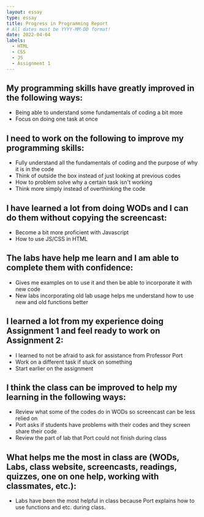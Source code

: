 ```yaml
---
layout: essay
type: essay
title: Progress in Programming Report
# All dates must be YYYY-MM-DD format!
date: 2022-04-04
labels:
  - HTML
  - CSS
  - JS
  - Assignment 1
---
```


## My programming skills have greatly improved in the following ways:
- Being able to understand some fundamentals of coding a bit more
- Focus on doing one task at once

## I need to work on the following to improve my programming skills:
- Fully understand all the fundamentals of coding and the purpose of why it is in the code
- Think of outside the box instead of just looking at previous codes
- How to problem solve why a certain task isn't working
- Think more simply instead of overthinking the code

## I have learned a lot from doing WODs and I can do them without copying the screencast:
- Become a bit more proficient with Javascript
- How to use JS/CSS in HTML

## The labs have help me learn and I am able to complete them with confidence:
- Gives me examples on to use it and then be able to incorporate it with new code
- New labs incorporating old lab usage helps me understand how to use new and old functions better

## I learned a lot from my experience doing Assignment 1 and feel ready to work on Assignment 2:
- I learned to not be afraid to ask for assistance from Professor Port
- Work on a different task if stuck on something
- Start earlier on the assignment

## I think the class can be improved to help my learning in the following ways:
- Review what some of the codes do in WODs so screencast can be less relied on
- Port asks if students have problems with their codes and they screen share their code
- Review the part of lab that Port could not finish during class

## What helps me the most in class are (WODs, Labs, class website, screencasts, readings, quizzes, one on one help, working with classmates, etc.):
- Labs have been the most helpful in class because Port explains how to use functions and etc. during class.

